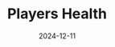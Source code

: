 ---  
layout: startup_page  
title: "Players Health"  
id: "playershealth.com"  
permalink: "/playershealthplayershealth.com12112024/"  
website: "https://www.playershealth.com/"  
funding_round: "Series C"  
funding_amount: "$60M"  
investors: "Bluestone Equity Partners, Mosaic General Partners, RPM Ventures, SiriusPoint, TriplePoint Capital"  
about: "Players Health provides risk management services, reporting tools, and insurance products to sports organizations, empowering them to prioritize athlete safety and compliance. Their data-driven platform helps organizations stay ahead of ever-changing safety regulations and offers a range of products and services for amateur and professional sports. The company's mission is to redefine athlete safety across all levels of sports."  
markets: "Sports Technology, Insurance, Risk Management, InsurTech, Health Care"  
hq: "Minneapolis, Minnesota, United States"  
founded_year: "2012"  
linkedin: "https://www.linkedin.com/company/playershealth"  
twitter: "https://twitter.com/playershealth"  
instagram: ""  
facebook: "https://www.facebook.com/playershealth"  
crunchbase: "https://www.crunchbase.com/organization/player-s-health"  
pitchbook: "https://pitchbook.com/profiles/company/121863-52"  

date_display: "11-Dec-2024"  
date: "2024-12-11"

# SEO Optimization  
meta_title: "Players Health - Series C Funding ($60M)"  
meta_description: "Players Health, Players Health provides risk management services, reporting tools, and insurance products to sports organizations, empowering them to prioritize athle..."  
meta_keywords: "Players Health, Sports Technology, Insurance, Risk Management, InsurTech, Health Care, Series C funding"  
canonical_url: "https://startup.projectstartups.com/playershealthplayershealth.com12112024/"  
---